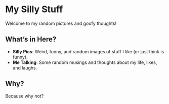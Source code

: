 

# My Silly Stuff

Welcome to my random pictures and goofy thoughts!
## What’s in Here?

- **Silly Pics**: Weird, funny, and random images of stuff I like (or just think is funny).
- **Me Talking**: Some random musings and thoughts about my life, likes, and laughs.

## Why?

Because why not?




